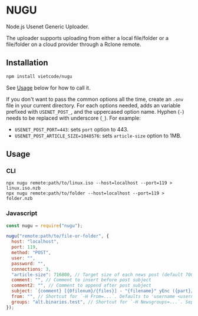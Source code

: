 # NUGU

Node.js Usenet Generic Uploader.

The uploader supports uploading from either a local file/folder or a
file/folder on a cloud provider through a Rclone remote.

## Installation

```sh
npm install vietcode/nugu
```

See [Usage](#usage) below for how to call it.

If you don't want to pass the common options all the time, create an
`.env` file in your current directory. For each options needed, adds an
variable prefixed with `USENET_POST_`, and the uppercased option name.
Hyphen (`-`) needs to be replaced with underscore (`_`). For example:

- `USENET_POST_PORT=443`: sets `port` option to 443.
- `USENET_POST_ARTICLE_SIZE=1048576`: sets `article-size` option to 1MB.

## Usage

### CLI

```shell
npx nugu remote:path/to/linux.iso --host=localhost --port=119 > linux.iso.nzb
npx nugu remote:path/to/folder --host=localhost --port=119 > folder.nzb
```

### Javascript

```js
const nugu = require("nugu");

nugu("remote:path/to/file-or-folder", {
  host: "localhost",
  port: 119,
  method: "POST",
  user: "",
  password: "",
  connections: 3,
  "article-size": 716800, // Target size of each news post (default 700K)
  comment: "", // Comment to insert before post subject
  comment2: "", // Comment to append after post subject
  subject: `{comment} [{0filenum}/{files}] - "{filename}" yEnc ({part}/{parts}) {filesize} {comment2}`,
  from: "", // Shortcut for `-H From=...`. Defaults to 'username <username@host>'.
  groups: "alt.binaries.test", // Shortcut for `-H Newsgroups=...`. Separate multiple groups with commas.
});
```
